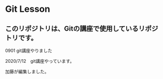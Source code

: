 # Git Lesson
## このリポジトリは、Gitの講座で使用しているリポジトリです。
0901 git講座やりました


2020/7/12　git講座やっています。

加藤が編集しました。
